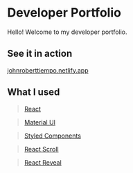 # Developer Portfolio

Hello! Welcome to my developer portfolio.

## See it in action

<a href="https://johnroberttiempo.netlify.app/" target="_blank">johnroberttiempo.netlify.app</a>

## What I used
> [React](https://reactjs.org/) 

> [Material UI](https://mui.com/)

> [Styled Components](https://styled-components.com/)

> [React Scroll](https://github.com/fisshy/react-scroll)

> [React Reveal](https://www.react-reveal.com/)

